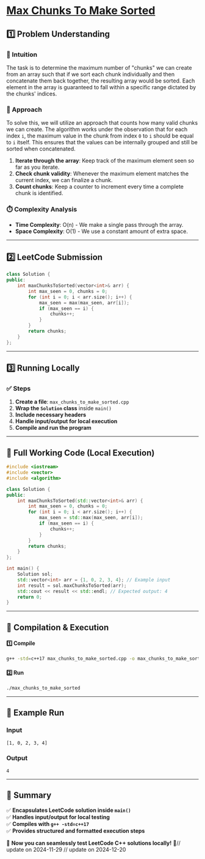 # **[Max Chunks To Make Sorted](https://leetcode.com/problems/max-chunks-to-make-sorted/description/)**  

## **1️⃣ Problem Understanding**  
### **📌 Intuition**  
The task is to determine the maximum number of "chunks" we can create from an array such that if we sort each chunk individually and then concatenate them back together, the resulting array would be sorted. Each element in the array is guaranteed to fall within a specific range dictated by the chunks' indices.

### **🚀 Approach**  
To solve this, we will utilize an approach that counts how many valid chunks we can create. The algorithm works under the observation that for each index `i`, the maximum value in the chunk from index `0` to `i` should be equal to `i` itself. This ensures that the values can be internally grouped and still be sorted when concatenated.

1. **Iterate through the array**: Keep track of the maximum element seen so far as you iterate.
2. **Check chunk validity**: Whenever the maximum element matches the current index, we can finalize a chunk.
3. **Count chunks**: Keep a counter to increment every time a complete chunk is identified.

### **⏱️ Complexity Analysis**  
- **Time Complexity**: O(n) - We make a single pass through the array.
- **Space Complexity**: O(1) - We use a constant amount of extra space.

---  

## **2️⃣ LeetCode Submission**  
```cpp
class Solution {
public:
    int maxChunksToSorted(vector<int>& arr) {
        int max_seen = 0, chunks = 0;
        for (int i = 0; i < arr.size(); i++) {
            max_seen = max(max_seen, arr[i]);
            if (max_seen == i) {
                chunks++;
            }
        }
        return chunks;
    }
};  
```  

---  

## **3️⃣ Running Locally**  
### **✅ Steps**  
1. **Create a file**: `max_chunks_to_make_sorted.cpp`  
2. **Wrap the `Solution` class** inside `main()`  
3. **Include necessary headers**  
4. **Handle input/output for local execution**  
5. **Compile and run the program**  

---  

## **📝 Full Working Code (Local Execution)**  
```cpp
#include <iostream>
#include <vector>
#include <algorithm>

class Solution {
public:
    int maxChunksToSorted(std::vector<int>& arr) {
        int max_seen = 0, chunks = 0;
        for (int i = 0; i < arr.size(); i++) {
            max_seen = std::max(max_seen, arr[i]);
            if (max_seen == i) {
                chunks++;
            }
        }
        return chunks;
    }
};

int main() {
    Solution sol;
    std::vector<int> arr = {1, 0, 2, 3, 4}; // Example input
    int result = sol.maxChunksToSorted(arr);
    std::cout << result << std::endl; // Expected output: 4
    return 0;
}  
```  

---  

## **🔧 Compilation & Execution**  
#### **1️⃣ Compile**  
```bash
g++ -std=c++17 max_chunks_to_make_sorted.cpp -o max_chunks_to_make_sorted
```  

#### **2️⃣ Run**  
```bash
./max_chunks_to_make_sorted
```  

---  

## **🎯 Example Run**  
### **Input**  
```
[1, 0, 2, 3, 4]
```  
### **Output**  
```
4
```  

---  

## **📌 Summary**  
✅ **Encapsulates LeetCode solution inside `main()`**  
✅ **Handles input/output for local testing**  
✅ **Compiles with `g++ -std=c++17`**  
✅ **Provides structured and formatted execution steps**  

🚀 **Now you can seamlessly test LeetCode C++ solutions locally!** 🚀// update on 2024-11-29
// update on 2024-12-20
